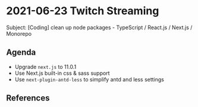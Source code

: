 # 2021-06-23 Twitch Streaming

Subject: [Coding] clean up node packages - TypeScript / React.js / Next.js / Monorepo


## Agenda

- Upgrade `next.js` to 11.0.1
- Use Next.js built-in css & sass support
- Use `next-plugin-antd-less` to simplify antd and less settings

## References
